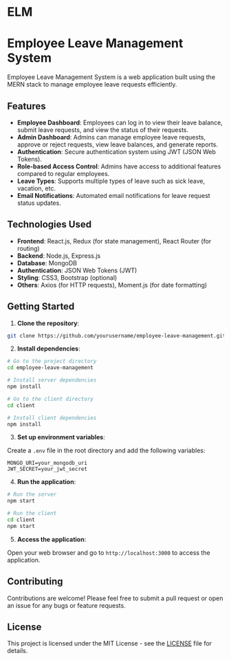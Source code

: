# ELM
# Employee Leave Management System

Employee Leave Management System is a web application built using the MERN stack to manage employee leave requests efficiently.

## Features

- **Employee Dashboard**: Employees can log in to view their leave balance, submit leave requests, and view the status of their requests.
- **Admin Dashboard**: Admins can manage employee leave requests, approve or reject requests, view leave balances, and generate reports.
- **Authentication**: Secure authentication system using JWT (JSON Web Tokens).
- **Role-based Access Control**: Admins have access to additional features compared to regular employees.
- **Leave Types**: Supports multiple types of leave such as sick leave, vacation, etc.
- **Email Notifications**: Automated email notifications for leave request status updates.

## Technologies Used

- **Frontend**: React.js, Redux (for state management), React Router (for routing)
- **Backend**: Node.js, Express.js
- **Database**: MongoDB
- **Authentication**: JSON Web Tokens (JWT)
- **Styling**: CSS3, Bootstrap (optional)
- **Others**: Axios (for HTTP requests), Moment.js (for date formatting)

## Getting Started

1. **Clone the repository**:

```bash
git clone https://github.com/yourusername/employee-leave-management.git
```

2. **Install dependencies**:

```bash
# Go to the project directory
cd employee-leave-management

# Install server dependencies
npm install

# Go to the client directory
cd client

# Install client dependencies
npm install
```

3. **Set up environment variables**:

Create a `.env` file in the root directory and add the following variables:

```
MONGO_URI=your_mongodb_uri
JWT_SECRET=your_jwt_secret
```

4. **Run the application**:

```bash
# Run the server
npm start

# Run the client
cd client
npm start
```

5. **Access the application**:

Open your web browser and go to `http://localhost:3000` to access the application.

## Contributing

Contributions are welcome! Please feel free to submit a pull request or open an issue for any bugs or feature requests.

## License

This project is licensed under the MIT License - see the [LICENSE](LICENSE) file for details.
